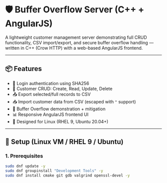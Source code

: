 # 🛡️ Buffer Overflow Server (C++ + AngularJS)

A lightweight customer management server demonstrating full CRUD functionality, CSV import/export, and secure buffer overflow handling — written in C++ (Crow HTTP) with a web-based AngularJS frontend.

---

## 📦 Features

- 🔐 Login authentication using SHA256
- 📁 Customer CRUD: Create, Read, Update, Delete
- 📤 Export selected/full records to CSV
- 📥 Import customer data from CSV (escaped with `"` support)
- 🧪 Buffer Overflow demonstration + mitigation
- 📊 Responsive AngularJS frontend UI
- 🐧 Designed for Linux (RHEL 9, Ubuntu 20.04+)

---

## 🚀 Setup (Linux VM / RHEL 9 / Ubuntu)

### 1. Prerequisites

```bash
sudo dnf update -y
sudo dnf groupinstall "Development Tools" -y
sudo dnf install cmake git gdb valgrind openssl-devel -y
